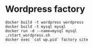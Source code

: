 Wordpress factory
=================


    docker build -t wordpress wordpress
    docker build -t mysql mysql
    docker run -d --name=mysql mysql
    ./start_wordpress.sh
    docker exec `cat wp.pid` factory site
